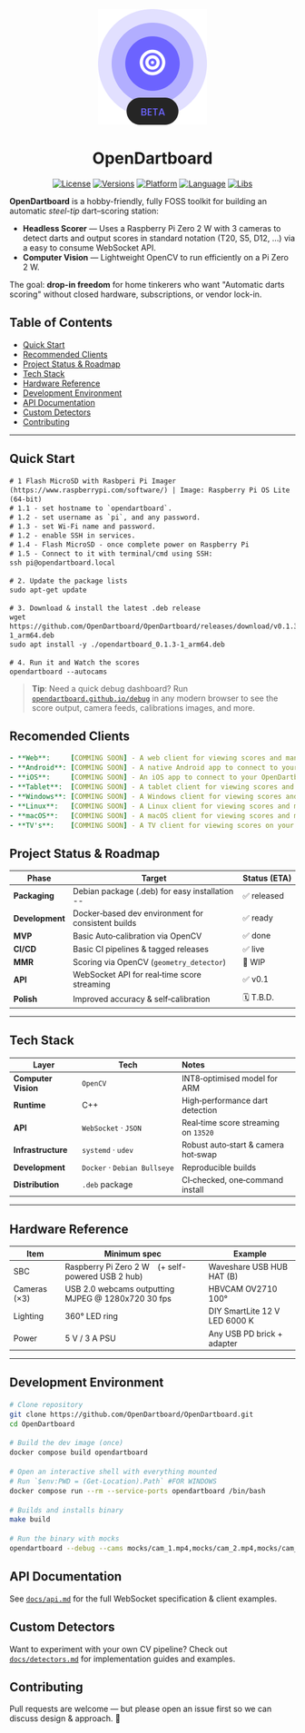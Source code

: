 <!-- markdownlint-disable-next-line -->
<p align="center">
  <a href="https://opendartboard.org/" rel="noopener" target="_blank"><img width="192" height="204" src="assets/logo2.png" alt="Opendartboard Logo"></a>
</p>

<h1 align="center">OpenDartboard</h1>

<div align="center">

[![License](https://img.shields.io/badge/license-GPL--3.0-blue.svg)](https://github.com/opendartboard/opendartboard)
[![Versions](https://img.shields.io/badge/versions-v0.1.3-green.svg)](https://github.com/opendartboard/opendartboard)
[![Platform](https://img.shields.io/badge/platform-arm64-orange.svg)](https://github.com/opendartboard/opendartboard)
[![Language](https://img.shields.io/badge/Language-C++-pink.svg)](https://github.com/opendartboard/opendartboard)
[![Libs](https://img.shields.io/badge/Libs-OpenCV_•_httplib_•_json-white.svg)](https://github.com/opendartboard/opendartboard)

</div>

**OpenDartboard** is a hobby-friendly, fully FOSS toolkit for building an automatic _steel-tip_ dart–scoring station:

- **Headless Scorer** — Uses a Raspberry Pi Zero 2 W with 3 cameras to detect darts and output scores in standard notation (T20, S5, D12, …) via a easy to consume WebSocket API.
- **Computer Vision** — Lightweight OpenCV to run efficiently on a Pi Zero 2 W.

The goal: **drop-in freedom** for home tinkerers who want "Automatic darts scoring" without closed hardware, subscriptions, or vendor lock-in.

## Table of Contents

- [Quick Start](#quick-start)
- [Recommended Clients](#recommended-clients)
- [Project Status & Roadmap](#project-status--roadmap)
- [Tech Stack](#tech-stack)
- [Hardware Reference](#hardware-reference)
- [Development Environment](#development-environment)
- [API Documentation](#api-documentation)
- [Custom Detectors](#custom-detectors)
- [Contributing](#contributing)

---

## Quick Start

```shell
# 1 Flash MicroSD with Rasbperi Pi Imager (https://www.raspberrypi.com/software/) | Image: Raspberry Pi OS Lite (64-bit)
# 1.1 - set hostname to `opendartboard`.
# 1.2 - set username as `pi`, and any password.
# 1.3 - set Wi-Fi name and password.
# 1.2 - enable SSH in services.
# 1.4 - Flash MicroSD - once complete power on Raspberry Pi
# 1.5 - Connect to it with terminal/cmd using SSH:
ssh pi@opendartboard.local

# 2. Update the package lists
sudo apt-get update

# 3. Download & install the latest .deb release
wget https://github.com/OpenDartboard/OpenDartboard/releases/download/v0.1.3/opendartboard_0.1.3-1_arm64.deb
sudo apt install -y ./opendartboard_0.1.3-1_arm64.deb

# 4. Run it and Watch the scores
opendartboard --autocams
```

> **Tip**: Need a quick debug dashboard? Run [`opendartboard.github.io/debug`](https://opendartboard.github.io/debug/) in any modern browser to see the score output, camera feeds, calibrations images, and more.

## Recomended Clients

```yml
- **Web**:     [COMMING SOON] - A web client for viewing scores and managing settings.
- **Android**: [COMMING SOON] - A native Android app to connect to your OpenDartboard server.
- **iOS**:     [COMMING SOON] - An iOS app to connect to your OpenDartboard server.
- **Tablet**:  [COMMING SOON] - A tablet client for viewing scores and managing settings.
- **Windows**: [COMMING SOON] - A Windows client for viewing scores and managing settings.
- **Linux**:   [COMMING SOON] - A Linux client for viewing scores and managing settings.
- **macOS**:   [COMMING SOON] - A macOS client for viewing scores and managing settings.
- **TV's**:    [COMMING SOON] - A TV client for viewing scores on your big screen.
```

## Project Status & Roadmap

| Phase           | Target                                             | Status (ETA) |
| --------------- | -------------------------------------------------- | ------------ |
| **Packaging**   | Debian package (.deb) for easy installation --     | ✅ released  |
| **Development** | Docker‑based dev environment for consistent builds | ✅ ready     |
| **MVP**         | Basic Auto‑calibration via OpenCV                  | ✅ done      |
| **CI/CD**       | Basic CI pipelines & tagged releases               | ✅ live      |
| **MMR**         | Scoring via OpenCV (`geometry_detector`)           | 🚧 WIP       |
| **API**         | WebSocket API for real‑time score streaming        | ✅ v0.1      |
| **Polish**      | Improved accuracy & self‑calibration               | 🗓 T.B.D.     |

---

## Tech Stack

| Layer               | Tech                         | Notes                                |
| ------------------- | ---------------------------- | :----------------------------------- |
| **Computer Vision** | `OpenCV`                     | INT8‑optimised model for ARM         |
| **Runtime**         | C++                          | High‑performance dart detection      |
| **API**             | `WebSocket` · `JSON`         | Real‑time score streaming on `13520` |
| **Infrastructure**  | `systemd` · `udev`           | Robust auto‑start & camera hot‑swap  |
| **Development**     | `Docker` · `Debian Bullseye` | Reproducible builds                  |
| **Distribution**    | `.deb` package               | CI‑checked, one‑command install      |

---

## Hardware Reference

| Item         | Minimum spec                                       | Example                       |
| ------------ | -------------------------------------------------- | ----------------------------- |
| SBC          | Raspberry Pi Zero 2 W (+ self-powered USB 2 hub)   | Waveshare USB HUB HAT (B)     |
| Cameras (×3) | USB 2.0 webcams outputting MJPEG @ 1280x720 30 fps | HBVCAM OV2710 100°            |
| Lighting     | 360° LED ring                                      | DIY SmartLite 12 V LED 6000 K |
| Power        | 5 V / 3 A PSU                                      | Any USB PD brick + adapter    |

---

## Development Environment

```sh
# Clone repository
git clone https://github.com/OpenDartboard/OpenDartboard.git
cd OpenDartboard

# Build the dev image (once)
docker compose build opendartboard

# Open an interactive shell with everything mounted
# Run `$env:PWD = (Get-Location).Path` #FOR WINDOWS
docker compose run --rm --service-ports opendartboard /bin/bash

# Builds and installs binary
make build

# Run the binary with mocks
opendartboard --debug --cams mocks/cam_1.mp4,mocks/cam_2.mp4,mocks/cam_3.mp4 --width 1280 --height 720
```

## API Documentation

See [`docs/api.md`](docs/api.md) for the full WebSocket specification & client examples.

## Custom Detectors

Want to experiment with your own CV pipeline? Check out [`docs/detectors.md`](docs/detectors.md) for implementation guides and examples.

## Contributing

Pull requests are welcome — but please open an issue first so we can discuss design & approach. 🎯
